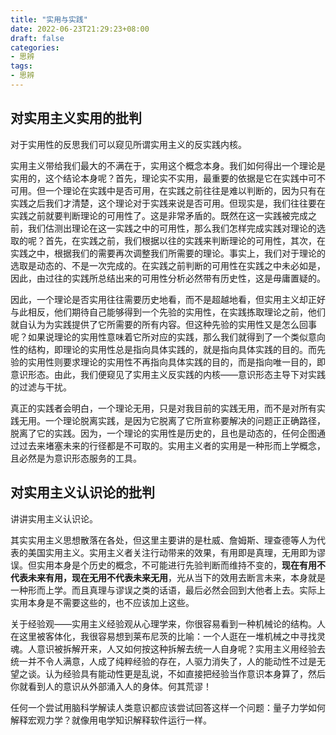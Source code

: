 ```yaml
---
title: "实用与实践"
date: 2022-06-23T21:29:23+08:00
draft: false
categories:
- 思辨
tags:
- 思辨
---
```


## 对实用主义实用的批判

对于实用性的反思我们可以窥见所谓实用主义的反实践内核。

实用主义带给我们最大的不满在于，实用这个概念本身。我们如何得出一个理论是实用的，这个结论本身呢？首先，理论实不实用，最重要的依据是它在实践中可不可用。但一个理论在实践中是否可用，在实践之前往往是难以判断的，因为只有在实践之后我们才清楚，这个理论对于实践来说是否可用。但现实是，我们往往要在实践之前就要判断理论的可用性了。这是非常矛盾的。既然在这一实践被完成之前，我们估测出理论在这一实践之中的可用性，那么我们怎样完成实践对理论的选取的呢？首先，在实践之前，我们根据以往的实践来判断理论的可用性，其次，在实践之中，根据我们的需要再次调整我们所需要的理论。事实上，我们对于理论的选取是动态的、不是一次完成的。在实践之前判断的可用性在实践之中未必如是，因此，由过往的实践所总结出来的可用性分析必然带有历史性，这是毋庸置疑的。

因此，一个理论是否实用往往需要历史地看，而不是超越地看，但实用主义却正好与此相反，他们期待自己能够得到一个先验的实用性，在实践拣取理论之前，他们就自认为为实践提供了它所需要的所有内容。但这种先验的实用性又是怎么回事呢？如果说理论的实用性意味着它所对应的实践，那么我们就得到了一个类似意向性的结构，即理论的实用性总是指向具体实践的，就是指向具体实践的目的。而先验的实用性则要求理论的实用性不再指向具体实践的目的，而是指向唯一目的，即意识形态。由此，我们便窥见了实用主义反实践的内核——意识形态主导下对实践的过滤与干扰。

真正的实践者会明白，一个理论无用，只是对我目前的实践无用，而不是对所有实践无用。一个理论脱离实践，是因为它脱离了它所宣称要解决的问题正正确路径，脱离了它的实践。因为，一个理论的实用性是历史的，且也是动态的，任何企图通过过去来堵塞未来的行径都是不可取的。实用主义者的实用是一种形而上学概念，且必然是为意识形态服务的工具。

## 对实用主义认识论的批判

讲讲实用主义认识论。

其实实用主义思想散落在各处，但这里主要讲的是杜威、詹姆斯、理查德等人为代表的美国实用主义。实用主义者关注行动带来的效果，有用即是真理，无用即为谬误。但实用本身是个历史的概念，不可能进行先验判断而维持不变的，**现在有用不代表未来有用，现在无用不代表未来无用**，光从当下的效用去断言未来，本身就是一种形而上学。而且真理与谬误之类的话语，最后必然会回到大他者上去。实际上实用本身是不需要这些的，也不应该加上这些。

关于经验观——实用主义经验观从心理学来，你很容易看到一种机械论的结构。人在这里被客体化，我很容易想到莱布尼茨的比喻：一个人逛在一堆机械之中寻找灵魂。人意识被拆解开来，人又如何按这种拆解去统一人自身呢？实用主义用经验去统一并不令人满意，人成了纯粹经验的存在，人驱力消失了，人的能动性不过是无望之谈。认为经验具有能动性更是乱说，不如直接把经验当作意识本身算了，然后你就看到人的意识从外部涌入人的身体。何其荒谬！

任何一个尝试用脑科学解读人类意识都应该尝试回答这样一个问题：量子力学如何解释宏观力学？就像用电学知识解释软件运行一样。
